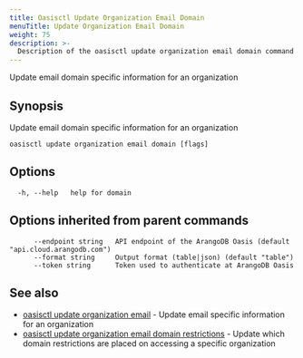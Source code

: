 ```yaml
---
title: Oasisctl Update Organization Email Domain
menuTitle: Update Organization Email Domain
weight: 75
description: >-
  Description of the oasisctl update organization email domain command
---
```

Update email domain specific information for an organization

## Synopsis

Update email domain specific information for an organization

```
oasisctl update organization email domain [flags]
```

## Options

```
  -h, --help   help for domain
```

## Options inherited from parent commands

```
      --endpoint string   API endpoint of the ArangoDB Oasis (default "api.cloud.arangodb.com")
      --format string     Output format (table|json) (default "table")
      --token string      Token used to authenticate at ArangoDB Oasis
```

## See also

* [oasisctl update organization email](update-organization-email.md)	 - Update email specific information for an organization
* [oasisctl update organization email domain restrictions](update-organization-email-domain-restrictions.md)	 - Update which domain restrictions are placed on accessing a specific organization

